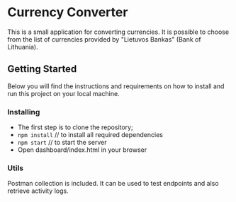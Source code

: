 # Currency Converter

This is a small application for converting currencies. It is possible to choose from the list
of currencies provided by "Lietuvos Bankas" (Bank of Lithuania). 

## Getting Started

Below you will find the instructions and requirements on how to install and run this project on your local machine.

### Installing

* The first step is to clone the repository;
* ```npm install```      // to install all required dependencies
* ```npm start```        // to start the server
* Open dashboard/index.html in your browser

### Utils

Postman collection is included. It can be used to test endpoints and also retrieve activity logs.
